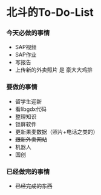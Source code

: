 北斗的To-Do-List
==================

### 今天必做的事情

- SAP视频
- SAP作业
- 写报告
- 上传新的外卖照片 是 豪大大鸡排


### 要做的事情

- 留学生迎新
- 看libgdx代码
- 整理知识
- 锁屏软件
- 更新果麦数据（照片+电话之类的）
- ~~跟新外卖网站~~
- 机器人
- 国创
    

### 已经做完的事情

- ~~已经完成的东西~~
